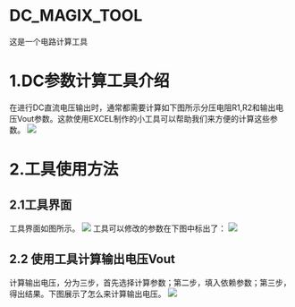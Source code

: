 # DC_MAGIX_TOOL
这是一个电路计算工具

# 1.DC参数计算工具介绍
在进行DC直流电压输出时，通常都需要计算如下图所示分压电阻R1,R2和输出电压Vout参数。这款使用EXCEL制作的小工具可以帮助我们来方便的计算这些参数。
![](https://img2020.cnblogs.com/blog/1423856/202201/1423856-20220108161807324-2087648626.png)

# 2.工具使用方法
## 2.1工具界面
工具界面如图所示。
![](https://img2020.cnblogs.com/blog/1423856/202201/1423856-20220108165527507-1803130025.png)
工具可以修改的参数在下图中标出了：
![](https://img2020.cnblogs.com/blog/1423856/202201/1423856-20220108165750124-1449971284.png)
## 2.2 使用工具计算输出电压Vout
计算输出电压，分为三步，首先选择计算参数；第二步，填入依赖参数；第三步，得出结果。下图展示了怎么来计算输出电压。
![](https://img2020.cnblogs.com/blog/1423856/202201/1423856-20220108170112662-705434306.png)
